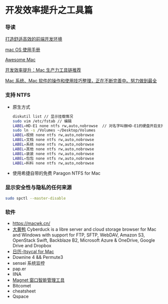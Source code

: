 # 开发效率提升之工具篇

### 导读

[打造舒适高效的前端开发环境](https://fe.surge.sh/guide/)

[mac OS 使用手册](https://support.apple.com/zh-cn/guide/mac-help/mh35835/mac)

[Awesome Mac](https://github.com/jaywcjlove/awesome-mac/blob/master/README-zh.md)

[开发效率提升：Mac 生产力工具链推荐](https://github.com/Louiszhai/tool)

[Mac 系统、Mac 软件的操作和使用技巧整理，正在不断完善中。努力做到最全](https://github.com/qianguyihao/Mac)

### 支持 NTFS

- 原生方式

  ```bash
  diskutil list // 显示挂载情况
  sudo vim /etc/fstab // 编辑
  LABEL=HD-E1 none ntfs rw,auto,nobrowse  // 对名字叫做HD-E1的硬盘开启支持
  sudo ln -s /Volumes ~/Desktop/Volumes
  LABEL=视频 none ntfs rw,auto,nobrowse
  LABEL=文档 none ntfs rw,auto,nobrowse
  LABEL=系统 none ntfs rw,auto,nobrowse
  LABEL=其他 none ntfs rw,auto,nobrowse
  LABEL=装装 none ntfs rw,auto,nobrowse
  LABEL=包包 none ntfs rw,auto,nobrowse
  LABEL=料料 none ntfs rw,auto,nobrowse
  ```

- 使用希捷自带的免费 Paragon NTFS for Mac

### 显示安全性与隐私的任何来源

```bash
sudo spctl --master-disable
```

### 软件

- https://macwk.cn/
- [大黄鸭](https://cyberduck.io/) Cyberduck is a libre server and cloud storage browser for Mac and Windows with support for FTP, SFTP, WebDAV, Amazon S3, OpenStack Swift, Backblaze B2, Microsoft Azure & OneDrive, Google Drive and Dropbox
- [日历-Itsycal for Mac](https://www.mowglii.com/)
- Downine 4 && Permute3
- sensei 系统监控
- pap.er
- IINA
- [Magnet 窗口智能管理工具](https://macwk.cn/app/476.html)
- Bitcomet
- cheatsheet
- Qspace
